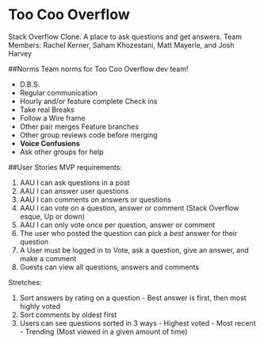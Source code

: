 # Too Coo Overflow
Stack Overflow Clone. A place to ask questions and get answers.
Team Members: Rachel Kerner, Saham Khozestani, Matt Mayerle, and Josh Harvey

##Norms
Team norms for Too Coo Overflow dev team!
  * D.B.S.
  * Regular communication
  * Hourly and/or feature complete Check ins
  * Take real Breaks
  * Follow a Wire frame
  * Other pair merges Feature branches
  * Other group reviews code before merging
  * **Voice Confusions**
  * Ask other groups for help

##User Stories
MVP requirements:

  1. AAU I can ask questions in a post
  2. AAU I can answer user questions
  3. AAU I can comments on answers or questions
  4. AAU I can vote on a question, answer or comment (Stack Overflow esque, Up or down)
  5. AAU I can only vote once per question, answer or comment
  6. The user who posted the question can pick a *best* answer for their question
  7. A User must be logged in to Vote, ask a question, give an answer, and make a comment
  8. Guests can view all questions, answers and comments

Stretches:

  1. Sort answers by rating on a question
    - Best answer is first, then most highly voted
  2. Sort comments by oldest first
  3. Users can see questions sorted in 3 ways
    - Highest voted
    - Most recent
    - Trending (Most viewed in a given amount of time)